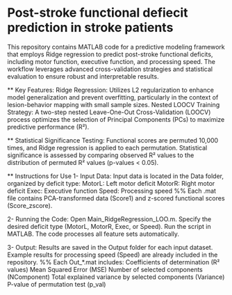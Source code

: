 # Post-stroke functional defiecit prediction in stroke patients
This repository contains MATLAB code for a predictive modeling framework that employs Ridge regression to predict post-stroke functional deficits, including motor function, executive function, and processing speed. The workflow leverages advanced cross-validation strategies and statistical evaluation to ensure robust and interpretable results.

** Key Features:
Ridge Regression: Utilizes L2 regularization to enhance model generalization and prevent overfitting, particularly in the context of lesion-behavior mapping with small sample sizes.
Nested LOOCV Training Strategy: A two-step nested Leave-One-Out Cross-Validation (LOOCV) process optimizes the selection of Principal Components (PCs) to maximize predictive performance (R²).

** Statistical Significance Testing:
Functional scores are permuted 10,000 times, and Ridge regression is applied to each permutation. Statistical significance is assessed by comparing observed R² values to the distribution of permuted R² values (p-values < 0.05).
 
 
** Instructions for Use
1- Input Data:
Input data is located in the Data folder, organized by deficit type:
MotorL: Left motor deficit
MotorR: Right motor deficit
Exec: Executive function
Speed: Processing speed
%% Each .mat file contains PCA-transformed data (Score1) and z-scored functional scores (Score_zscore).

2- Running the Code:
Open Main_RidgeRegression_LOO.m.
Specify the desired deficit type (MotorL, MotorR, Exec, or Speed).
Run the script in MATLAB. The code processes all feature sets automatically.

3- Output:
Results are saved in the Output folder for each input dataset.
Example results for processing speed (Speed) are already included in the repository.
%% Each Out_*.mat includes:
Coefficients of determination (R² values)
Mean Squared Error (MSE)
Number of selected components (NComponent)
Total explained variance by selected components (Variance)
P-value of permutation test (p_val)  


